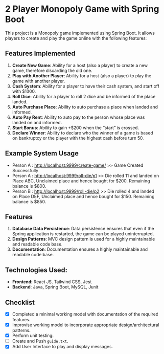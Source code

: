 # 2 Player Monopoly Game with Spring Boot

This project is a Monopoly game implemented using Spring Boot. It allows players to create and play the game online with the following features:

## Features Implemented

1. **Create New Game**: Ability for a host (also a player) to create a new game, therefore discarding the old one.
2. **Play with Another Player**: Ability for a host (also a player) to play the game with another player.
3. **Cash System**: Ability for a player to have their cash system, and start off with $1000.
4. **Roll Dice**: Ability for a player to roll 2 dice and be informed of the place landed.
5. **Auto Purchase Place**: Ability to auto purchase a place when landed and informed.
6. **Auto Pay Rent**: Ability to auto pay to the person whose place was landed on and informed.
7. **Start Bonus**: Ability to gain +$200 when the “start” is crossed.
8. **Declare Winner**: Ability to declare who the winner of a game is based on bankruptcy or the player with the highest cash before turn 50.

## Example System Usage

- Person A : [http://localhost:9999/create-game/](http://localhost:8080/create-game/) >> Game Created Successfully
- Person A : [http://localhost:9999roll-die/p1](http://localhost:8080/roll-die/p1) >> Die rolled 11 and landed on Place ABC, Unclaimed place and hence bought for $200. Remaining balance is $800.
- Person B : [http://localhost:9999/roll-die/p2](http://localhost:8080/roll-die/p2) >> Die rolled 4 and landed on Place DEF, Unclaimed place and hence bought for $150. Remaining balance is $850.

## Features

1. **Database Data Persistence**: Data persistence ensures that even if the Spring application is restarted, the game can be played uninterrupted.
2. **Design Patterns**: MVC design pattern is used for a highly maintainable and readable code base.
3. **Documentation**: Documentation ensures a highly maintainable and readable code base.

## Technologies Used:
- **Frontend**: React JS, Tailwind CSS, Jest
- **Backend**: Java, Spring Boot, MySQL, Junit

## Checklist

- [x] Completed a minimal working model with documentation of the required features.
- [x] Improvise working model to incorporate appropriate design/architectural patterns.
- [x] Perform unit testing.
- [ ] Create and Push `guide.txt`.
- [x] Add User Interface to play and display messages.
